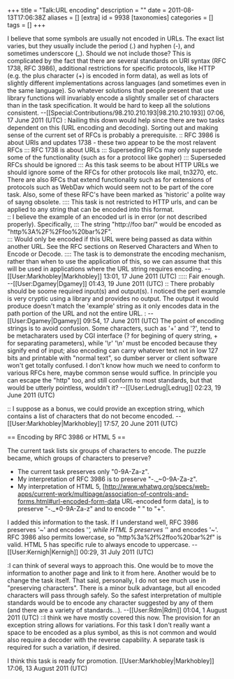 +++
title = "Talk:URL encoding"
description = ""
date = 2011-08-13T17:06:38Z
aliases = []
[extra]
id = 9938
[taxonomies]
categories = []
tags = []
+++

I believe that some symbols are usually not encoded in URLs. The exact list varies, but they usually include the period (.) and hyphen (-), and sometimes underscore (_). Should we not include those? This is complicated by the fact that there are several standards on URI syntax (RFC 1738, RFC 3986), additional restrictions for specific protocols, like HTTP (e.g. the plus character (+) is encoded in form data), as well as lots of slightly different implementations across languages (and sometimes even in the same language). So whatever solutions that people present that use library functions will invariably encode a slightly smaller set of characters than in the task specification. It would be hard to keep all the solutions consistent. --[[Special:Contributions/98.210.210.193|98.210.210.193]] 07:06, 17 June 2011 (UTC)
: Nailing this down would help since there are two tasks dependent on this (URL encoding and decoding).  Sorting out and making sense of the current set of RFCs is probably a prerequisite. 
:: RFC 3986 is about URIs and updates 1738  - these two appear to be the most relavent RFCs
::: RFC 1738 is about URLs
::: Superseding RFCs may only supersede some of the functionality (such as for a protocol like gopher)
::: Superseded RFCs should be ignored
::: As this task seems to be about HTTP URLs we should ignore some of the RFCs for other protocols like mail, tn3270, etc.   There are also RFCs that extend functionality such as for extensions of protocols such as WebDav which would seem not to be part of the core task.  Also, some of these RFC's have been marked as 'historic' a polite way of sayng obsolete.
:::: This task is not restricted to HTTP urls, and can be applied to any string that can be encoded into this format.  
:: I believe the example of an encoded url is in error (or not described properly).  Specifically, 
::: The string "<nowiki>http://foo bar/</nowiki>" would be encoded as "<nowiki>http%3A%2F%2Ffoo%20bar%2F</nowiki>".  
::: Would only be encoded if this URL were being passed as data within another URL.  See the RFC sections on Reserved Characters and When to Encode or Decode.
:::: The task is to demonstrate the encoding mechanism, rather than when to use the application of this, so we can assume that this will be used in applications where the URL string requires encoding. --[[User:Markhobley|Markhobley]] 13:01, 17 June 2011 (UTC)
::::: Fair enough. --[[User:Dgamey|Dgamey]] 01:43, 19 June 2011 (UTC)
:: There probably should be soome required input(s) and output(s).  I noticed the perl example is very cryptic using a library and provides no output.  The output it would produce doesn't match the 'example' string as it only encodes data in the path portion of the URL and not the entire URL.
: --[[User:Dgamey|Dgamey]] 09:54, 17 June 2011 (UTC)
The point of encoding strings is to avoid confusion.  Some characters, such as '+' and '?', tend to be metacharaters used by CGI interface (? for begining of query string, + for separating parameters), while '\r' '\n' must be encoded because they signify end of input; also encoding can carry whatever text not in low 127 bits and printable with "normal text", so dumber server or client software won't get totally confused.  I don't know how much we need to conform to various RFCs here, maybe common sense would suffice.  In principle you can escape the "http" too, and still conform to most standards, but that would be utterly pointless, wouldn't it? --[[User:Ledrug|Ledrug]] 02:23, 19 June 2011 (UTC)

:: I suppose as a bonus, we could provide an exception string, which contains a list of characters that do not become encoded. --[[User:Markhobley|Markhobley]] 17:57, 20 June 2011 (UTC)

== Encoding by RFC 3986 or HTML 5 ==

The current task lists six groups of characters to encode. The puzzle became, which groups of characters to preserve?

* The current task preserves only "0-9A-Za-z".
* My interpretation of RFC 3986 is to preserve "-._~0-9A-Za-z".
* My interpretation of HTML 5, [http://www.whatwg.org/specs/web-apps/current-work/multipage/association-of-controls-and-forms.html#url-encoded-form-data URL-encoded form data], is to preserve "-._*0-9A-Za-z" and to encode " " to "+".

I added this information to the task. If I understand well, RFC 3986 preserves '~' and encodes '*', while HTML 5 preserves '*' and encodes '~'. RFC 3986 also permits lowercase, so "http%3a%2f%2ffoo%20bar%2f" is valid. HTML 5 has specific rule to always encode to uppercase. --[[User:Kernigh|Kernigh]] 00:29, 31 July 2011 (UTC)

:I can think of several ways to approach this.  One would be to move the information to another page and link to it from here.  Another would be to change the task itself.  That said, personally, I do not see much use in "preserving characters".  There is a minor bulk advantage, but all encoded characters will pass through safely.  So the safest interpretation of multiple standards would be to encode any character suggested by any of them (and there are a variety of standards...).  --[[User:Rdm|Rdm]] 01:04, 1 August 2011 (UTC)
::I think we have mostly covered this now. The provision for an exception string allows for variations. For this task I don't really want a space to be encoded as a plus symbol, as this is not common and would also require a decoder with the reverse capability. A separate task is required for such a variation, if desired.

I think this task is ready for promotion. [[User:Markhobley|Markhobley]] 17:06, 13 August 2011 (UTC)
